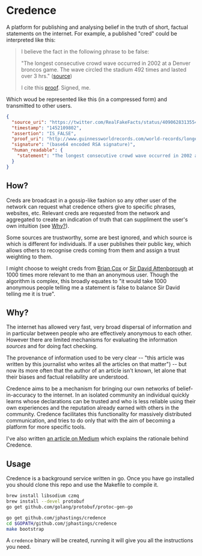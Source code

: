 # Credence

A platform for publishing and analysing belief in the truth of short, factual statements on the internet. For example, a published "cred" could be interpreted like this:

> I believe the fact in the following phrase to be false:
>
> "The longest consecutive crowd wave occurred in 2002 at a Denver broncos game. The wave circled the stadium 492 times and lasted over 3 hrs." ([source](https://twitter.com/RealFakeFacts/status/409062831355486208))
>
> I cite this [proof](http://www.guinnessworldrecords.com/world-records/longest-mexican-wave-%28timed%29). Signed, me.

Which woud be represented like this (in a compressed form) and transmitted to other users.

```json
{
  "source_uri": "https://twitter.com/RealFakeFacts/status/409062831355486208",
  "timestamp": "1452109802",
  "assertion": "IS_FALSE",
  "proof_uri": "http://www.guinnessworldrecords.com/world-records/longest-mexican-wave-%28timed%29",
  "signature": "(base64 encoded RSA signature)",
  "human_readable": {
    "statement": "The longest consecutive crowd wave occurred in 2002 at a Denver broncos game. The wave circled the stadium 492 times and lasted over 3 hrs."
  }
}
```

## How?

Creds are broadcast in a gossip-like fashion so any other user of the network can request what credence others give to specific phrases, websites, etc. Relevant creds are requested from the network and aggregated to create an indication of truth that can suppliment the user's own intuition (see [Why?](#why)).

Some sources are trustworthy, some are best ignored, and which source is which is different for individuals. If a user publishes their public key, which allows others to recognise creds coming from them and assign a trust weighting to them.

I might choose to weight creds from [Brian Cox](https://en.wikipedia.org/wiki/Brian_Cox_(physicist)) or [Sir David Attenborough](https://en.wikipedia.org/wiki/David_Attenborough) at 1000 times more relevant to me than an anonymous user. Though the algorithm is complex, this broadly equates to "it would take 1000 anonymous people telling me a statement is false to balance Sir David telling me it is true".

## Why?

The internet has allowed very fast, very broad dispersal of information and in particular between people who are effectively anonymous to each other. However there are limited mechanisms for evaluating the information _sources_ and for doing fact checking.

The provenance of information used to be very clear -- "this article was written by this journalist who writes all the articles on that matter") -- but now its more often that the author of an article isn't known, let alone that their biases and factual reliability are understood.

Credence aims to be a mechanism for bringing our own networks of belief-in-accuracy to the internet. In an isolated community an individual quickly learns whose declarations can be trusted and who is less reliable using their own experiences and the reputation already earned with others in the community. Credence facilitates this functionality for massively distributed communication, and tries to do only that with the aim of becoming a platform for more specific tools.

I've also written [an article on Medium](https://medium.com/musings-by-jp/the-web-s-missing-communication-faculty-e2f910b908fa) which explains the rationale behind Credence.

## Usage

Credence is a background service written in go. Once you have go installed you should clone this repo and use the Makefile to compile it.

```bash
brew install libsodium czmq
brew install --devel protobuf
go get github.com/golang/protobuf/protoc-gen-go

go get github.com/jphastings/credence
cd $GOPATH/github.com/jphastings/credence
make bootstrap
```

A `credence` binary will be created, running it will give you all the instructions you need.
